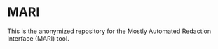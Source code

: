 # MARI

This is the anonymized repository for the Mostly Automated Redaction Interface (MARI) tool.
